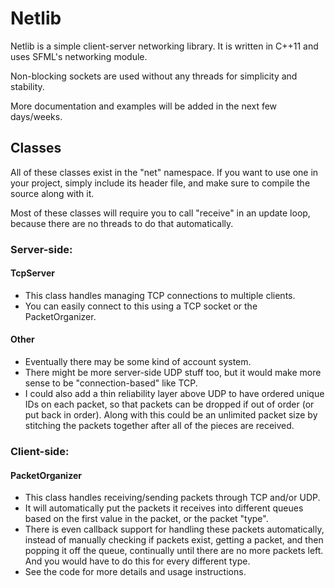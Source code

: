 Netlib
======

Netlib is a simple client-server networking library. It is written in C++11 and uses SFML's networking module.

Non-blocking sockets are used without any threads for simplicity and stability.

More documentation and examples will be added in the next few days/weeks.

Classes
-------
All of these classes exist in the "net" namespace. If you want to use one in your project, simply include its header file, and make sure to compile the source along with it.

Most of these classes will require you to call "receive" in an update loop, because there are no threads to do that automatically.

### Server-side:

#### TcpServer

* This class handles managing TCP connections to multiple clients.
* You can easily connect to this using a TCP socket or the PacketOrganizer.

#### Other

* Eventually there may be some kind of account system.
* There might be more server-side UDP stuff too, but it would make more sense to be "connection-based" like TCP.
* I could also add a thin reliability layer above UDP to have ordered unique IDs on each packet, so that packets can be dropped if out of order (or put back in order). Along with this could be an unlimited packet size by stitching the packets together after all of the pieces are received.

### Client-side:

#### PacketOrganizer

* This class handles receiving/sending packets through TCP and/or UDP.
* It will automatically put the packets it receives into different queues based on the first value in the packet, or the packet "type".
* There is even callback support for handling these packets automatically, instead of manually checking if packets exist, getting a packet, and then popping it off the queue, continually until there are no more packets left. And you would have to do this for every different type.
* See the code for more details and usage instructions.
